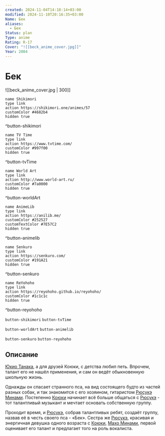 ```yaml
---
created: 2024-11-04T14:18:14+03:00
modified: 2024-11-10T20:16:35+03:00
Name: Бек
aliases:
  - Бек
Status: plan
Type: anime
Rating: R-17
Cover: "![[beck_anime_cover.jpg]]"
Year: 2004
---
```


# Бек

![[beck_anime_cover.jpg | 300]]

```button
name Shikimori
type link
action https://shikimori.one/animes/57
customColor #4682b4
hidden true
```
^button-shikimori

```button
name TV Time
type link
action https://www.tvtime.com/
customColor #997f00
hidden true
```
^button-tvTime

```button
name World Art
type link
action http://www.world-art.ru/
customColor #7a0000
hidden true
```
^button-worldArt

```button
name AnimeLib
type link
action https://anilib.me/
customColor #252527
customTextColor #7E57C2
hidden true
```
^button-animelib

```button
name Senkuro
type link
action https://senkuro.com/
customColor #191A21
hidden true
```
^button-senkuro

```button
name ReYohoho
type link
action https://reyohoho.github.io/reyohoho/
customColor #1c1c1c
hidden true
```
^button-reyohoho

`button-shikimori` `button-tvTime`

`button-worldArt` `button-animelib`

`button-senkuro` `button-reyohoho`

## Описание

[Юкио Танака](https://shikimori.one/characters/676-yukio-tanaka), а для друзей Коюки, с детства любил петь. Впрочем, талант его не нашёл применения, и сам он ведёт обыкновенную школьную жизнь.

Однажды он спасает странного пса, на вид состоящего будто из частей разных собак, и так знакомится с его хозяином, гитаристом [Рюсукэ Минами](https://shikimori.one/characters/4170-ryuusuke-minami). Постепенно [Коюки](https://shikimori.one/characters/676-yukio-tanaka) начинает всё больше общаться с [Рюсукэ](https://shikimori.one/characters/4170-ryuusuke-minami) - тот талантливый музыкант и мечтает основать собственную группу.

Проходит время, и [Рюсукэ](https://shikimori.one/characters/4170-ryuusuke-minami), собрав талантливых ребят, создаёт группу, назвав её в честь своего пса - «Бек». Сестра же [Рюсукэ](https://shikimori.one/characters/4170-ryuusuke-minami), красивая и энергичная девушка одного возраста с [Коюки](https://shikimori.one/characters/676-yukio-tanaka), [Махо Минами](https://shikimori.one/characters/2755-maho-minami), первой оценивает его талант и предлагает того на роль вокалиста.

